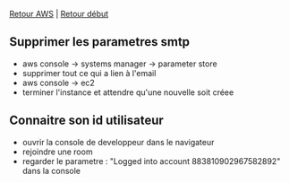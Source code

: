 [Retour AWS](../aws/Readme.md) | [Retour début](/fr_index.md)
## Supprimer les parametres smtp
 * aws console -> systems manager -> parameter store
 * supprimer tout ce qui a lien à l'email
 * aws console -> ec2
 * terminer l'instance et attendre qu'une nouvelle soit créee
 
## Connaitre son id utilisateur
 * ouvrir la console de developpeur dans le navigateur
 * rejoindre une room
 * regarder le parametre : "Logged into account 883810902967582892" dans la console
